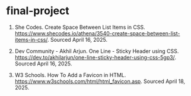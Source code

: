 # final-project

1. She Codes. Create Space Between List Items in CSS. https://www.shecodes.io/athena/3540-create-space-between-list-items-in-css/. Sourced April 16, 2025.

2. Dev Community - Akhil Arjun. One Line - Sticky Header using CSS. https://dev.to/akhilarjun/one-line-sticky-header-using-css-5gp3/. Sourced April 16, 2025.

3. W3 Schools. How To Add a Favicon in HTML. https://www.w3schools.com/html/html_favicon.asp. Sourced April 18, 2025. 